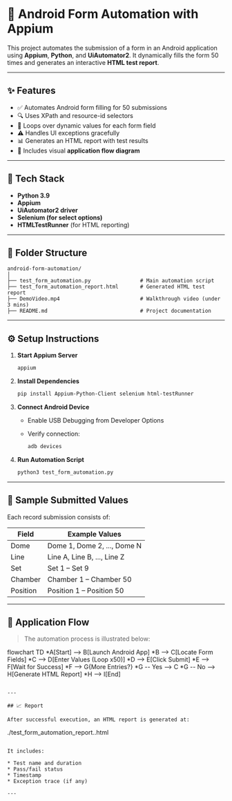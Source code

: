 # 📱 Android Form Automation with Appium

This project automates the submission of a form in an Android application using **Appium**, **Python**, and **UiAutomator2**. It dynamically fills the form 50 times and generates an interactive **HTML test report**.

---

## ✨ Features

* ✅ Automates Android form filling for 50 submissions
* 🔍 Uses XPath and resource-id selectors
* 🔁 Loops over dynamic values for each form field
* ⚠️ Handles UI exceptions gracefully
* 📊 Generates an HTML report with test results
* 🧭 Includes visual **application flow diagram**

---

## 🧰 Tech Stack

* **Python 3.9**
* **Appium**
* **UiAutomator2 driver**
* **Selenium (for select options)**
* **HTMLTestRunner** (for HTML reporting)

---

## 📁 Folder Structure

```
android-form-automation/
│
├── test_form_automation.py                # Main automation script
├── test_form_automation_report.html       # Generated HTML test report
├── DemoVideo.mp4                          # Walkthrough video (under 3 mins)
├── README.md                              # Project documentation
```

---

## ⚙️ Setup Instructions

1. **Start Appium Server**

   ```bash
   appium
   ```

2. **Install Dependencies**

   ```bash
   pip install Appium-Python-Client selenium html-testRunner
   ```

3. **Connect Android Device**

   * Enable USB Debugging from Developer Options
   * Verify connection:

     ```bash
     adb devices
     ```

4. **Run Automation Script**

   ```bash
   python3 test_form_automation.py
   ```

---

## 📝 Sample Submitted Values

Each record submission consists of:

| Field    | Example Values              |
| -------- | --------------------------- |
| Dome     | Dome 1, Dome 2, ..., Dome N |
| Line     | Line A, Line B, ..., Line Z |
| Set      | Set 1 – Set 9               |
| Chamber  | Chamber 1 – Chamber 50      |
| Position | Position 1 – Position 50    |

---

## 🔄 Application Flow

> The automation process is illustrated below:
 
flowchart TD
    *A[Start] --> B[Launch Android App]
    *B --> C[Locate Form Fields]
    *C --> D[Enter Values (Loop x50)]
    *D --> E[Click Submit]
    *E --> F[Wait for Success]
    *F --> G{More Entries?}
    *G -- Yes --> C
    *G -- No --> H[Generate HTML Report]
    *H --> I[End]
```

---

## 📈 Report

After successful execution, an HTML report is generated at:

```
./test_form_automation_report..html
```

It includes:

* Test name and duration
* Pass/fail status
* Timestamp
* Exception trace (if any)

---


